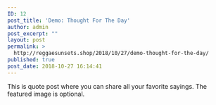 ```yaml
---
ID: 12
post_title: 'Demo: Thought For The Day'
author: admin
post_excerpt: ""
layout: post
permalink: >
  http://reggaesunsets.shop/2018/10/27/demo-thought-for-the-day/
published: true
post_date: 2018-10-27 16:14:41
---
```

<p>This is quote post where you can share all your favorite sayings. The featured image is optional.</p>